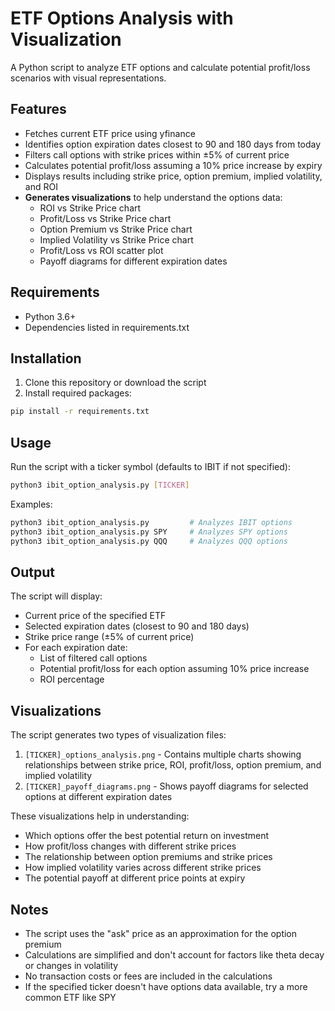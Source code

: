 # ETF Options Analysis with Visualization

A Python script to analyze ETF options and calculate potential profit/loss scenarios with visual representations.

## Features

- Fetches current ETF price using yfinance
- Identifies option expiration dates closest to 90 and 180 days from today
- Filters call options with strike prices within ±5% of current price
- Calculates potential profit/loss assuming a 10% price increase by expiry
- Displays results including strike price, option premium, implied volatility, and ROI
- **Generates visualizations** to help understand the options data:
  - ROI vs Strike Price chart
  - Profit/Loss vs Strike Price chart
  - Option Premium vs Strike Price chart
  - Implied Volatility vs Strike Price chart
  - Profit/Loss vs ROI scatter plot
  - Payoff diagrams for different expiration dates

## Requirements

- Python 3.6+
- Dependencies listed in requirements.txt

## Installation

1. Clone this repository or download the script
2. Install required packages:

```bash
pip install -r requirements.txt
```

## Usage

Run the script with a ticker symbol (defaults to IBIT if not specified):

```bash
python3 ibit_option_analysis.py [TICKER]
```

Examples:
```bash
python3 ibit_option_analysis.py         # Analyzes IBIT options
python3 ibit_option_analysis.py SPY     # Analyzes SPY options
python3 ibit_option_analysis.py QQQ     # Analyzes QQQ options
```

## Output

The script will display:
- Current price of the specified ETF
- Selected expiration dates (closest to 90 and 180 days)
- Strike price range (±5% of current price)
- For each expiration date:
  - List of filtered call options
  - Potential profit/loss for each option assuming 10% price increase
  - ROI percentage

## Visualizations

The script generates two types of visualization files:
1. `[TICKER]_options_analysis.png` - Contains multiple charts showing relationships between strike price, ROI, profit/loss, option premium, and implied volatility
2. `[TICKER]_payoff_diagrams.png` - Shows payoff diagrams for selected options at different expiration dates

These visualizations help in understanding:
- Which options offer the best potential return on investment
- How profit/loss changes with different strike prices
- The relationship between option premiums and strike prices
- How implied volatility varies across different strike prices
- The potential payoff at different price points at expiry

## Notes

- The script uses the "ask" price as an approximation for the option premium
- Calculations are simplified and don't account for factors like theta decay or changes in volatility
- No transaction costs or fees are included in the calculations
- If the specified ticker doesn't have options data available, try a more common ETF like SPY
